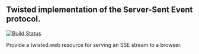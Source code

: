 ## Twisted implementation of the Server-Sent Event protocol.
[![Build Status](https://travis-ci.org/freeekanayaka/txsse.svg?branch=master)](https://travis-ci.org/freeekanayaka/txsse)

Provide a twisted.web resource for serving an SSE stream to a browser.
